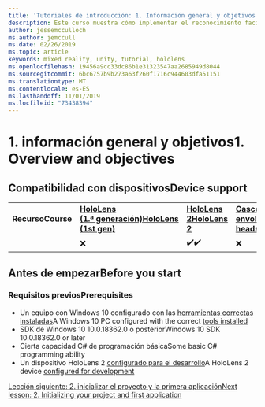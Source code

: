 ```yaml
---
title: 'Tutoriales de introducción: 1. Información general y objetivos'
description: Este curso muestra cómo implementar el reconocimiento facial de Azure en una aplicación de realidad mixta.
author: jessemcculloch
ms.author: jemccull
ms.date: 02/26/2019
ms.topic: article
keywords: mixed reality, unity, tutorial, hololens
ms.openlocfilehash: 19456a9cc33dc86b1e31323547aa2685949d8044
ms.sourcegitcommit: 6bc6757b9b273a63f260f1716c944603dfa51151
ms.translationtype: MT
ms.contentlocale: es-ES
ms.lasthandoff: 11/01/2019
ms.locfileid: "73438394"
---
```

# <a name="1-overview-and-objectives"></a><span data-ttu-id="1104a-105">1. información general y objetivos</span><span class="sxs-lookup"><span data-stu-id="1104a-105">1. Overview and objectives</span></span>

## <a name="device-support"></a><span data-ttu-id="1104a-106">Compatibilidad con dispositivos</span><span class="sxs-lookup"><span data-stu-id="1104a-106">Device support</span></span>

<table>
    <colgroup>
    <col width="25%" />
    <col width="25%" />
    <col width="25%" />
    <col width="25%" />
    </colgroup>
    <tr>
        <td><span data-ttu-id="1104a-107"><strong>Recurso</strong></span><span class="sxs-lookup"><span data-stu-id="1104a-107"><strong>Course</strong></span></span></td>
        <td><span data-ttu-id="1104a-108"><a href="hololens-hardware-details.md"><strong>HoloLens (1.ª generación)</strong></a></span><span class="sxs-lookup"><span data-stu-id="1104a-108"><a href="hololens-hardware-details.md"><strong>HoloLens (1st gen)</strong></a></span></span></td>
        <td><span data-ttu-id="1104a-109"><a href="https://www.microsoft.com//hololens/hardware"><strong>HoloLens 2</strong></a></span><span class="sxs-lookup"><span data-stu-id="1104a-109"><a href="https://www.microsoft.com//hololens/hardware"><strong>HoloLens 2</strong></a></span></span></td>
        <td><span data-ttu-id="1104a-110"><a href="immersive-headset-hardware-details.md"><strong>Cascos envolventes</strong></a></span><span class="sxs-lookup"><span data-stu-id="1104a-110"><a href="immersive-headset-hardware-details.md"><strong>Immersive headsets</strong></a></span></span></td>
    </tr>
     <tr>
        <td></td>
        <td>❌</td>
        <td><span data-ttu-id="1104a-111">✔️</span><span class="sxs-lookup"><span data-stu-id="1104a-111">✔️</span></span></td>
        <td>❌</td>
    </tr>
</table>

## <a name="before-you-start"></a><span data-ttu-id="1104a-112">Antes de empezar</span><span class="sxs-lookup"><span data-stu-id="1104a-112">Before you start</span></span>

### <a name="prerequisites"></a><span data-ttu-id="1104a-113">Requisitos previos</span><span class="sxs-lookup"><span data-stu-id="1104a-113">Prerequisites</span></span>

* <span data-ttu-id="1104a-114">Un equipo con Windows 10 configurado con las [herramientas correctas instaladas](install-the-tools.md)</span><span class="sxs-lookup"><span data-stu-id="1104a-114">A Windows 10 PC configured with the correct [tools installed](install-the-tools.md)</span></span>
* <span data-ttu-id="1104a-115">SDK de Windows 10 10.0.18362.0 o posterior</span><span class="sxs-lookup"><span data-stu-id="1104a-115">Windows 10 SDK 10.0.18362.0 or later</span></span>
* <span data-ttu-id="1104a-116">Cierta capacidad C# de programación básica</span><span class="sxs-lookup"><span data-stu-id="1104a-116">Some basic C# programming ability</span></span>
* <span data-ttu-id="1104a-117">Un dispositivo HoloLens 2 [configurado para el desarrollo](using-visual-studio.md#enabling-developer-mode)</span><span class="sxs-lookup"><span data-stu-id="1104a-117">A HoloLens 2 device [configured for development](using-visual-studio.md#enabling-developer-mode)</span></span>

[<span data-ttu-id="1104a-118">Lección siguiente: 2. inicializar el proyecto y la primera aplicación</span><span class="sxs-lookup"><span data-stu-id="1104a-118">Next lesson: 2. Initializing your project and first application</span></span>](mrlearning-base-ch1.md)
